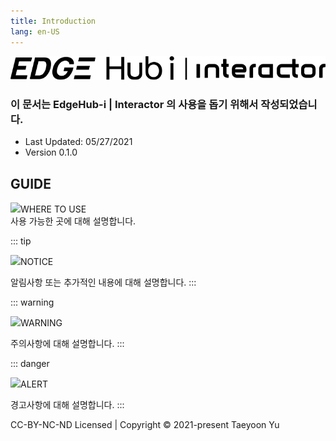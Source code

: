 ```yaml
---
title: Introduction
lang: en-US
---
```


![img](./img/loginlogo-interactor.svg)  

### 이 문서는 EdgeHub-i | Interactor 의 사용을 돕기 위해서 작성되었습니다.

- Last Updated: 05/27/2021
- Version 0.1.0


## GUIDE
<div class="info">
  <div class="info-title"><img src="info.svg">WHERE TO USE</div>
  사용 가능한 곳에 대해 설명합니다.
</div>

::: tip <p class="custom-block-title"><img src="tip.svg">NOTICE</p>
알림사항 또는 추가적인 내용에 대해 설명합니다.
:::

::: warning <p class="custom-block-title"><img src="warning.svg">WARNING</p>
주의사항에 대해 설명합니다.
:::

::: danger <p class="custom-block-title"><img src="danger.svg">ALERT</p>
경고사항에 대해 설명합니다.
:::

<div class="copyright">CC-BY-NC-ND Licensed | Copyright © 2021-present Taeyoon Yu</div>